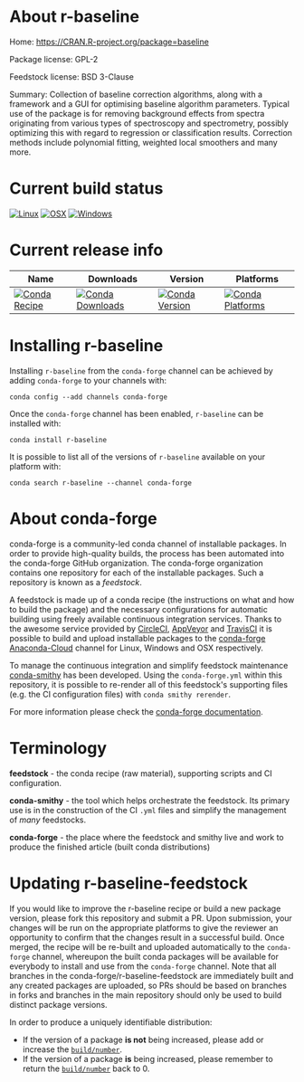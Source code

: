 About r-baseline
================

Home: https://CRAN.R-project.org/package=baseline

Package license: GPL-2

Feedstock license: BSD 3-Clause

Summary: Collection of baseline correction algorithms, along with a framework and a GUI for optimising baseline algorithm parameters. Typical use of the package is for removing background effects from spectra originating from various types of spectroscopy and spectrometry, possibly optimizing this with regard to regression or classification results. Correction methods include polynomial fitting, weighted local smoothers and many more.



Current build status
====================

[![Linux](https://img.shields.io/circleci/project/github/conda-forge/r-baseline-feedstock/master.svg?label=Linux)](https://circleci.com/gh/conda-forge/r-baseline-feedstock)
[![OSX](https://img.shields.io/travis/conda-forge/r-baseline-feedstock/master.svg?label=macOS)](https://travis-ci.org/conda-forge/r-baseline-feedstock)
[![Windows](https://img.shields.io/appveyor/ci/conda-forge/r-baseline-feedstock/master.svg?label=Windows)](https://ci.appveyor.com/project/conda-forge/r-baseline-feedstock/branch/master)

Current release info
====================

| Name | Downloads | Version | Platforms |
| --- | --- | --- | --- |
| [![Conda Recipe](https://img.shields.io/badge/recipe-r--baseline-green.svg)](https://anaconda.org/conda-forge/r-baseline) | [![Conda Downloads](https://img.shields.io/conda/dn/conda-forge/r-baseline.svg)](https://anaconda.org/conda-forge/r-baseline) | [![Conda Version](https://img.shields.io/conda/vn/conda-forge/r-baseline.svg)](https://anaconda.org/conda-forge/r-baseline) | [![Conda Platforms](https://img.shields.io/conda/pn/conda-forge/r-baseline.svg)](https://anaconda.org/conda-forge/r-baseline) |

Installing r-baseline
=====================

Installing `r-baseline` from the `conda-forge` channel can be achieved by adding `conda-forge` to your channels with:

```
conda config --add channels conda-forge
```

Once the `conda-forge` channel has been enabled, `r-baseline` can be installed with:

```
conda install r-baseline
```

It is possible to list all of the versions of `r-baseline` available on your platform with:

```
conda search r-baseline --channel conda-forge
```


About conda-forge
=================

conda-forge is a community-led conda channel of installable packages.
In order to provide high-quality builds, the process has been automated into the
conda-forge GitHub organization. The conda-forge organization contains one repository
for each of the installable packages. Such a repository is known as a *feedstock*.

A feedstock is made up of a conda recipe (the instructions on what and how to build
the package) and the necessary configurations for automatic building using freely
available continuous integration services. Thanks to the awesome service provided by
[CircleCI](https://circleci.com/), [AppVeyor](https://www.appveyor.com/)
and [TravisCI](https://travis-ci.org/) it is possible to build and upload installable
packages to the [conda-forge](https://anaconda.org/conda-forge)
[Anaconda-Cloud](https://anaconda.org/) channel for Linux, Windows and OSX respectively.

To manage the continuous integration and simplify feedstock maintenance
[conda-smithy](https://github.com/conda-forge/conda-smithy) has been developed.
Using the ``conda-forge.yml`` within this repository, it is possible to re-render all of
this feedstock's supporting files (e.g. the CI configuration files) with ``conda smithy rerender``.

For more information please check the [conda-forge documentation](https://conda-forge.org/docs/).

Terminology
===========

**feedstock** - the conda recipe (raw material), supporting scripts and CI configuration.

**conda-smithy** - the tool which helps orchestrate the feedstock.
                   Its primary use is in the construction of the CI ``.yml`` files
                   and simplify the management of *many* feedstocks.

**conda-forge** - the place where the feedstock and smithy live and work to
                  produce the finished article (built conda distributions)


Updating r-baseline-feedstock
=============================

If you would like to improve the r-baseline recipe or build a new
package version, please fork this repository and submit a PR. Upon submission,
your changes will be run on the appropriate platforms to give the reviewer an
opportunity to confirm that the changes result in a successful build. Once
merged, the recipe will be re-built and uploaded automatically to the
`conda-forge` channel, whereupon the built conda packages will be available for
everybody to install and use from the `conda-forge` channel.
Note that all branches in the conda-forge/r-baseline-feedstock are
immediately built and any created packages are uploaded, so PRs should be based
on branches in forks and branches in the main repository should only be used to
build distinct package versions.

In order to produce a uniquely identifiable distribution:
 * If the version of a package **is not** being increased, please add or increase
   the [``build/number``](https://conda.io/docs/user-guide/tasks/build-packages/define-metadata.html#build-number-and-string).
 * If the version of a package **is** being increased, please remember to return
   the [``build/number``](https://conda.io/docs/user-guide/tasks/build-packages/define-metadata.html#build-number-and-string)
   back to 0.

